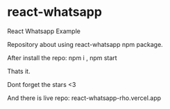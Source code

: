 # react-whatsapp
React Whatsapp Example

Repository about using react-whatsapp npm package.

After install the repo:
npm i ,
npm start

Thats it. 

Dont forget the stars <3

And there is live repo: react-whatsapp-rho.vercel.app
